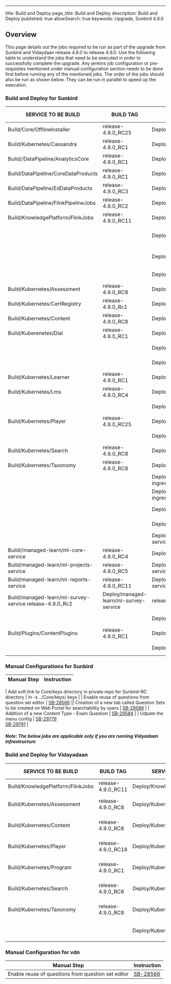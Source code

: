 ---
title: Build and Deploy
page_title: Build and Deploy
description: Build and Deploy
published: true
allowSearch: true
keywords: Upgrade, Sunbird 4.9.0

## Overview


This page details out the jobs required to be run as part of the upgrade from Sunbird and Vidaydaan release 4.8.0 to release 4.9.0. Use the following table to understand the jobs that need to be executed in order to successfully complete the upgrade. Any jenkins job configuration or pre-requisites mentioned under manual configuration section needs to be done first before running any of the mentioned jobs. The order of the jobs should also be run as shown below. They can be run in parallel to speed up the execution.


### Build and Deploy for Sunbird

| SERVICE TO BE BUILD | BUILD TAG | SERVICE TO DEPLOY  | DEPLOY TAG  | COMMENTS  |
|-----------------------------------------|--------------------|--------------------------------------------|------------------------------------------------------------------------------------------------------------------------------------------------------------------|-------------------------------------------|
| Build/Core/OfflineInstaller | release-4.9.0_RC25  | Deploy/Core/OfflineInstaller| release-4.9.0_RC2  |  |
| Build/Kubernetes/Cassandra  | release-4.9.0_RC1   | Deploy/Kubernetes/Cassandra  | release-4.9.0_RC2 |   |
| Build//DataPipeline/AnalyticsCore | release-4.9.0_RC1 | Deploy/DataPipeline/AnalyticsCore | release-4.9.0_RC3 |  |
| Build/DataPipeline/CoreDataProducts | release-4.9.0_RC1 | Deploy//DataPipeline/CoreDataProducts | release-4.9.0_RC3 | |
| Build/DataPipeline/EdDataProducts | release-4.9.0_RC3 | Deploy/DataPipeline/EdDataProducts | release-4.9.0_RC3 | |
| Build/DataPipeline/FlinkPipelineJobs | release-4.9.0_RC2 | Deploy/DataPipeline/FlinkPipelineJobs | release-4.9.0_RC3 | |
| Build/KnowledgePlatform/FlinkJobs | release-4.9.0_RC11 | Deploy/KnowledgePlatform/FlinkJobs | release-4.9.0_RC1 | |
|               |    | Deploy/Kubernetes/UploadSchemas | release-4.9.0_RC2 | kp_branch_or_tag : release-4.9.0_RC8
|               |    | Deploy/Kubernetes/DialUploadSchema | release-4.9.0_RC2 | dial-repo tag : release-4.9.0_Rc1 |
|               |    | Deploy/Kubernetes/Analytics | release-4.9.0_Rc2 | |
| Build/Kubernetes/Assessment | release-4.9.0_RC8 | Deploy/Kubernetes/Assessment | release-4.9.0_RC2 | |
| Build/Kubernetes/CertRegistry | release-4.9.0_Rc1 | Deploy/Kubernetes/CertRegistry | release-4.9.0_RC2 | |
| Build/Kubernetes/Content | release-4.9.0_RC8 | Deploy/Kubernetes/Content | release-4.9.0_RC2 | |
| Build/Kuberenetes/Dial | release-4.9.0_RC1 | Deploy/Kubernetes/Dial | release-4.9.0_RC2 | |
|                        |                    | Deploy/Kubernetes/KnowledgeMW | release-4.9.0_RC2 | |
|                        |                   | Deploy/Kubernetes/Keycloak | release-4.9.0_RC2 | |
| Build/Kubernetes/Learner | release-4.9.0_RC1 | Deploy/Kubernetes/Learner | release-4.9.0_RC2 | |
| Build/Kubernetes/Lms | release-4.9.0_RC4 | Deploy/Kubernetes/Lms | release-4.9.0_Rc2 | |
|                      |                   | Deploy/Kubernetes/Notification | release-4.9.0_RC2 | |
| Build/Kubernetes/Player | release-4.9.0_RC25 | Deploy/Kubernetes/Player | release-4.9.0_RC2 | |
|                         |                    | Deploy/Kubernetes/Report | release-4.9.0_RC2 | |
| Build/Kubernetes/Search | release-4.9.0_RC8 | Deploy/Kubernetes/Search | release-4.9.0_RC2 | |
| Build/Kubernetes/Taxonomy | release-4.9.0_RC8 | Deploy/Kubernetes/Taxonomy | release-4.9.0_RC2 | |
|             |   | Deploy/Kubernetes/nginx-private-ingress | release-4.9.0_RC2 | |
|             |   | Deploy/Kubernetes/nginx-public-ingress | release-4.9.0_RC2 | |
|             |   | Deploy/Kubernetes/OnboardAPIs | release-4.9.0_RC2 | |
|             |   | Deploy/Kuberenetes/OnboardConsumers | release-4.9.0_RC2 | |
|          |  | Deploy/managed-learn/ml-analytics-service  | release-4.9.0_RC2 | |
| Build//managed-learn/ml-core-service | release-4.9.0_RC4 | Deplo/managed-learn/ml-core-service | release-4.9.0_RC2 | |
| Build/managed-learn/ml-projects-service | release-4.9.0_RC5 | Deploy/managed-learn/ml-projects-service | release-4.9.0_RC2 | |
| Build/managed-learn/ml-reports-service | release-4.9.0_RC11 | Deploy/managed-learn/ml-reports-service | release-4.9.0_RC2 | |
| Build/managed-learn/ml-survey-service    release-4.9.0_Rc2 |   Deploy/managed-learn/ml-survey-service | release-4.9.0_RC2 | |
|    |       | Deploy/managed-learn/gotenberg | release-4.9.0_RC2 | |
| Build/Plugins/ContentPlugins | release-4.9.0_RC1 | Deploy/Plugins/ContentPlugins | release-4.9.0_RC2 | |
|             |                   | Deploy/Sunbird-RC/Registry | release-4.9.0_RC2 | |


### Manual Configurations for Sunbird

|Manual Step|Instruction|
|--------------------|--------------------|

| Add soft link to Core/keys directory in private repo for Sunbird-RC directory | ln -s ../Core/keys/ keys |
| Enable reuse of questions from question set editor | [SB-28566](https://project-sunbird.atlassian.net/browse/SB-28566) || Creation of a new tab called Question Sets to be created on Web Portal for searchability by users | [SB-29588](https://project-sunbird.atlassian.net/browse/SB-29588) |
| Addition of a new Content Type - Exam Question | [SB-29584](https://project-sunbird.atlassian.net/browse/SB-29584) |
| Udpate the menu config | [SB-29779](https://project-sunbird.atlassian.net/browse/SB-29779) <br> [SB-29791](https://project-sunbird.atlassian.net/browse/SB-29791) |

##### Note: The below jobs are applicable only if you are running Vidyadaan infrastructure


### Build and Deploy for Vidayadaan

| SERVICE TO BE BUILD               | BUILD TAG          | SERVICE TO DEPLOY                                 | DEPLOY TAG                                                | COMMENTS |
|-----------------------------------|--------------------|---------------------------------------------------|-----------------------------------------------------------|----------|
| Build/KnowledgePlatform/FlinkJobs | release-4.9.0_RC11 | Deploy/KnowledgePlatform/FlinkJobs | release-4.9.0_RC1 | `job_names_to_deploy: Choose all` |
| Build/Kubernetes/Assessment | release-4.9.0_RC8 | Deploy/Kubernetes/Assessment | release-4.9.0-vdn_RC1 |    |
| Build/Kubernetes/Content    | release-4.9.0_RC8  | Deploy/Kubernetes/Content    | release-4.9.0-vdn_RC1 |  |
| Build/Kubernetes/Player     | release-4.9.0_RC18 | Deploy/Kubernetes/Player     | release-4.9.0-vdn_RC1 |   |
| Build/Kubernetes/Program    | release-4.9.0_RC1  | Deploy/Kubernetes/Program    | release-4.9.0-vdn_RC1 |    |
| Build/Kubernetes/Search     | release-4.9.0_RC8  | Deploy/Kubernetes/Search     | release-4.9.0-vdn_RC1  |   |
| Build/Kubernetes/Taxonomy   | release-4.9.0_RC8  | Deploy/Kubernetes/Taxonomy   | release-4.9.0-vdn_RC1  |   |         
|  |    | Deploy/Kubernetes/UploadSchemas | release-4.9.0-vdn_RC1 | schema branch : release-4.9.0 |


### Manual Configuration for vdn

|Manual Step|Instruction|
|--------------------|--------------------|
| Enable reuse of questions from question set editor | [SB-28566](https://project-sunbird.atlassian.net/browse/SB-28566)|
